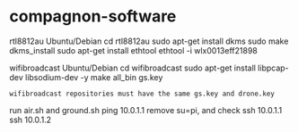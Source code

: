 # compagnon-software

rtl8812au 
  Ubuntu/Debian
    cd rtl8812au
    sudo apt-get install dkms
    sudo make dkms_install
    sudo apt-get install ethtool
    ethtool -i wlx0013eff21898

wifibroadcast
  Ubuntu/Debian
    cd wifibroadcast
    sudo apt-get install libpcap-dev libsodium-dev -y
    make all_bin gs.key

    wifibroadcast repositories must have the same gs.key and drone.key

run air.sh and ground.sh 
  ping 10.0.1.1
  remove su=pi, and check
  ssh 10.0.1.1
  ssh 10.0.1.2
